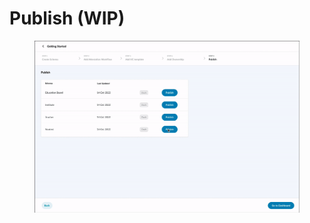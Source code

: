 # Publish (WIP)

<figure><img src="../../../.gitbook/assets/Kapture 2022-11-03 at 13.47.44.gif" alt=""><figcaption></figcaption></figure>
